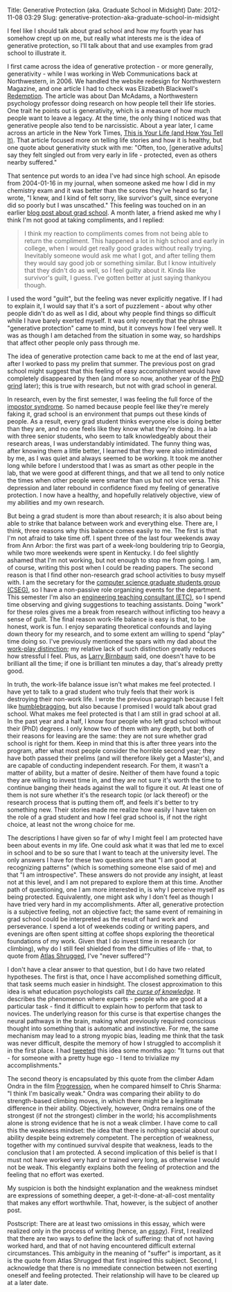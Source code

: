 Title: Generative Protection (aka. Graduate School in Midsight)
Date: 2012-11-08 03:29
Slug: generative-protection-aka-graduate-school-in-midsight

I feel like I should talk about grad school and how my fourth year has
somehow crept up on me, but really what interests me is the idea of
generative protection, so I'll talk about that and use examples from
grad school to illustrate it.

I first came across the idea of generative protection - or more
generally, generativity - while I was working in Web Communications back
at Northwestern, in 2006. We handled the website redesign for
Northwestern Magazine, and one article I had to check was Elizabeth
Blackwell's
[Redemption](http://www.northwestern.edu/magazine/winter2005/feature/redemption.html).
The article was about Dan McAdams, a Northwestern psychology professor
doing research on how people tell their life stories. One trait he
points out is generativity, which is a measure of how much people want
to leave a legacy. At the time, the only thing I noticed was that
generative people also tend to be narcissistic. About a year later, I
came across an article in the New York Times, [This is Your Life (and
How You Tell
It)](https://www.nytimes.com/2007/05/22/health/psychology/22narr.html?pagewanted=all).
That article focused more on telling life stories and how it is healthy,
but one quote about generativity stuck with me: "Often, too, [generative
adults] say they felt singled out from very early in life - protected,
even as others nearby suffered."

That sentence put words to an idea I've had since high school. An
episode from 2004-01-16 in my journal, when someone asked me how I did
in my chemistry exam and it was better than the scores they've heard so
far, I wrote, "I knew, and I kind of felt sorry, like survivor's guilt,
since everyone did so poorly but I was unscathed." This feeling was touched
on in an earlier [blog post about grad
school](http://justinnhli.com/posts/2009/11/challenges.html). A month
later, a friend asked me why I think I'm not good at taking compliments,
and I replied:

> I think my reaction to compliments comes from not being able to return
> the compliment. This happened a lot in high school and early in
> college, when I would get really good grades without really trying.
> Inevitably someone would ask me what I got, and after telling them
> they would say good job or something similar. But I know intuitively
> that they didn't do as well, so I feel guilty about it. Kinda like
> survivor's guilt, I guess. I've gotten better at just saying thankyou
> though.

I used the word "guilt", but the feeling was never explicitly negative.
If I had to explain it, I would say that it's a sort of puzzlement -
about why other people didn't do as well as I did, about why people find
things so difficult while I have barely exerted myself. It was only
recently that the phrase "generative protection" came to mind, but it
conveys how I feel very well. It was as though I am detached from the
situation in some way, so hardships that affect other people only pass
through me.

The idea of generative protection came back to me at the end of last
year, after I worked to pass my prelim that summer. The previous post on
grad school might suggest that this feeling of easy accomplishment would
have completely disappeared by then (and more so now, another year of
the [PhD grind](http://pgbovine.net/PhD-memoir.htm) later); this is true
with research, but not with grad school in general.

In research, even by the first semester, I was feeling the full force of
the [impostor syndrome](http://en.wikipedia.org/wiki/Impostor_syndrome).
So named because people feel like they're merely faking it, grad school
is an environment that pumps out these kinds of people. As a result,
every grad student thinks everyone else is doing better than they are,
and no one feels like they know what they're doing. In a lab with three
senior students, who seem to talk knowledgeably about their research
areas, I was understandably intimidated. The funny thing was, after
knowing them a little better, I learned that they were also intimidated
by me, as I was quiet and always seemed to be working. It took me
another long while before I understood that I was as smart as other
people in the lab, that we were good at different things, and that we
all tend to only notice the times when other people were smarter than us
but not vice versa. This depression and later rebound in confidence
fixed my feeling of generative protection. I now have a healthy, and
hopefully relatively objective, view of my abilities and my own
research.

But being a grad student is more than about research; it is also about
being able to strike that balance between work and everything else.
There are, I think, three reasons why this balance comes easily to me.
The first is that I'm not afraid to take time off. I spent three of the
last four weekends away from Ann Arbor: the first was part of a
week-long bouldering trip to Georgia, while two more weekends were spent
in Kentucky. I do feel slightly ashamed that I'm not working, but not
enough to stop me from going. I am, of course, writing this post when I
could be reading papers. The second reason is that I find other
non-research grad school activities to busy myself with. I am the
secretary for the [computer science graduate students group
(CSEG)](http://cseg.eecs.umich.edu/), so I have a non-passive role
organizing events for the department. This semester I'm also an
[engineering teaching consultant
(ETC)](http://www.engin.umich.edu/teaching/crltengin/gsi_serv/etc), so I
spend time observing and giving suggestions to teaching assistants.
Doing "work" for these roles gives me a break from research without
inflicting too heavy a sense of guilt. The final reason work-life
balance is easy is that, to be honest, work is fun. I enjoy separating
theoretical confounds and laying down theory for my research, and to
some extent am willing to spend "play" time doing so. I've previously
mentioned the spars with my dad about the [work-play
distinction](http://justinnhli.com/posts/2009/03/smile.html); my
relative lack of such distinction greatly reduces how stressful I feel.
Plus, as [Larry
Birnbaum](http://infolab.northwestern.edu/people/larry-birnbaum/) said,
one doesn't have to be brilliant all the time; if one is brilliant ten
minutes a day, that's already pretty good.

In truth, the work-life balance issue isn't what makes me feel
protected. I have yet to talk to a grad student who truly feels that
their work is destroying their non-work life. I wrote the previous
paragraph because I felt like
[humblebragging](http://www.urbandictionary.com/define.php?term=humblebrag),
but also because I promised I would talk about grad school. What makes
me feel protected is that I am still in grad school at all. In the past
year and a half, I know four people who left grad school without their
(PhD) degrees. I only know two of them with any depth, but both of their
reasons for leaving are the same: they are not sure whether grad school
is right for them. Keep in mind that this is after three years into the
program, after what most people consider the horrible second year; they
have both passed their prelims (and will therefore likely get a
Master's), and are capable of conducting independent research. For them,
it wasn't a matter of ability, but a matter of desire. Neither of them
have found a topic they are willing to invest time in, and they are not
sure it's worth the time to continue banging their heads against the
wall to figure it out. At least one of them is not sure whether it's the
research topic (or lack thereof) or the research process that is putting
them off, and feels it's better to try something new. Their stories made
me realize how easily I have taken on the role of a grad student and how
I feel grad school is, if not the right choice, at least not the wrong
choice for me.

The descriptions I have given so far of why I might feel I am protected
have been about events in my life. One could ask what it was that led me
to excel in school and to be so sure that I want to teach at the
university level. The only answers I have for these two questions are
that "I am good at recognizing patterns" (which is something someone
else said of me) and that "I am introspective". These answers do not
provide any insight, at least not at this level, and I am not prepared
to explore them at this time. Another path of questioning, one I am more
interested in, is why I perceive myself as being protected.
Equivalently, one might ask why I don't feel as though I have tried very
hard in my accomplishments. After all, generative protection is a
subjective feeling, not an objective fact; the same event of remaining
in grad school could be interpreted as the result of hard work and
perseverance. I spend a lot of weekends coding or writing papers, and
evenings are often spent sitting at coffee shops exploring the
theoretical foundations of my work. Given that I do invest time in
research (or climbing), why do I still feel shielded from the
difficulties of life - that, to quote from [Atlas
Shrugged](http://justinnhli.com/posts/2010/07/atlas-shrugged.html),
I've "never suffered"?

I don't have a clear answer to that question, but I do have two related
hypotheses. The first is that, once I have accomplished something
difficult, that task seems much easier in hindsight. The closest
approximation to this idea is what education psychologists call *[the
curse of
knowledge](http://www.aps.org/publications/apsnews/200711/backpage.cfm)*.
It describes the phenomenon where experts - people who are good at a
particular task - find it difficult to explain how to perform that task
to novices. The underlying reason for this curse is that expertise
changes the neural pathways in the brain, making what previously
required conscious thought into something that is automatic and
instinctive. For me, the same mechanism may lead to a strong myopic
bias, leading me think that the task was never difficult, despite the
memory of how I struggled to accomplish it in the first place. I had
[tweeted](http://twitter.com/#!/justinnhli/status/114737110761738242)
this idea some months ago: "It turns out that - for someone with a
pretty huge ego - I tend to trivialize my accomplishments."

The second theory is encapsulated by this quote from the climber Adam
Ondra in the film
[Progression](http://www.bigupproductions.com/#/films/Progression/),
when he compared himself to Chris Sharma: "I think I'm basically weak."
Ondra was comparing their ability to do strength-based climbing moves,
in which there might be a legitimate difference in their ability.
Objectively, however, Ondra remains one of the strongest (if not *the*
strongest) climber in the world; his accomplishments alone is strong
evidence that he is not a weak climber. I have come to call this the
weakness mindset: the idea that there is nothing special about our
ability despite being extremely competent. The perception of weakness,
together with my continued survival despite that weakness, leads to the
conclusion that I am protected. A second implication of this belief is
that I must not have worked very hard or trained very long, as otherwise
I would not be weak. This elegantly explains both the feeling of
protection and the feeling that no effort was exerted.

My suspicion is both the hindsight explanation and the weakness mindset
are expressions of something deeper, a get-it-done-at-all-cost mentality
that makes any effort worthwhile. That, however, is the subject of
another post.

Postscript: There are at least two omissions in this essay, which were
realized only in the process of writing (hence, an
[*essay*](http://justinnhli.com/posts/2009/09/writing-about-writing.html)).
First, I realized that there are two ways to define the lack of
suffering: that of not having worked hard, and that of not having
encountered difficult external circumstances. This ambiguity in the
meaning of "suffer" is important, as it is the quote from Atlas Shrugged
that first inspired this subject. Second, I acknowledge that there is no
immediate connection between not exerting oneself and feeling protected.
Their relationship will have to be cleared up at a later date.

